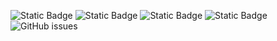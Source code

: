 ![Static Badge](https://img.shields.io/badge/blacklists-60-000000) ![Static Badge](https://img.shields.io/badge/blacklisted-3015309-cc0000) ![Static Badge](https://img.shields.io/badge/whitelisted-2242-00CC00) ![Static Badge](https://img.shields.io/badge/streaming_blacklist-28106-000000) ![GitHub issues](https://img.shields.io/github/issues/fabriziosalmi/blacklists)
